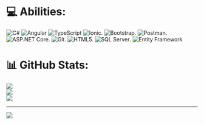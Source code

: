 

# 💻 Abilities:
![C#](https://img.shields.io/badge/c%23-%23239120.svg?style=for-the-badge&logo=csharp&logoColor=white) ![Angular](https://img.shields.io/badge/angular-%23DD0031.svg?style=for-the-badge&logo=angular&logoColor=white) ![TypeScript](https://img.shields.io/badge/typescript-%23007ACC.svg?style=for-the-badge&logo=typescript&logoColor=white) ![Ionic](https://img.shields.io/badge/ionic-%23007ACC.svg?style=for-the-badge&logo=ionic&logoColor=white). ![Bootstrap](https://img.shields.io/badge/Bootstrap-%23563D7C.svg?style=for-the-badge&logo=bootstrap&logoColor=white). ![Postman](https://img.shields.io/badge/Postman-%23FF6C37.svg?style=for-the-badge&logo=postman&logoColor=white). ![ASP.NET Core](https://img.shields.io/badge/ASP.NET_Core-%230072AD.svg?style=for-the-badge&logo=aspdotnet&logoColor=white). ![Git](https://img.shields.io/badge/Git-%23F05032.svg?style=for-the-badge&logo=git&logoColor=white). ![HTML5](https://img.shields.io/badge/HTML5-%23E34F26.svg?style=for-the-badge&logo=html5&logoColor=white). ![SQL Server](https://img.shields.io/badge/SQL_Server-%23750017.svg?style=for-the-badge&logo=microsoft-sql-server&logoColor=white). ![Entity Framework](https://img.shields.io/badge/Entity_Framework-%234682C4.svg?style=for-the-badge&logo=entity-framework&logoColor=white)
# 📊 GitHub Stats:
![](https://github-readme-stats.vercel.app/api?username=Muratcany001&theme=dark&hide_border=false&include_all_commits=false&count_private=false)<br/>
![](https://nirzak-streak-stats.vercel.app/?user=Muratcany001&theme=dark&hide_border=false)<br/>
![](https://github-readme-stats.vercel.app/api/top-langs/?username=Muratcany001&theme=dark&hide_border=false&include_all_commits=false&count_private=false&layout=compact)

---
[![](https://visitcount.itsvg.in/api?id=Muratcany001&icon=0&color=0)](https://visitcount.itsvg.in)

<!-- Proudly created with GPRM ( https://gprm.itsvg.in ) -->
